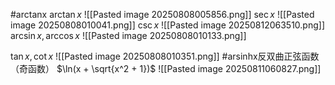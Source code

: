 #arctanx 
$\arctan x$ ![[Pasted image 20250808005856.png]]
$\sec x$ 
![[Pasted image 20250808010041.png]]
$\csc x$
![[Pasted image 20250812063510.png]]
$\arcsin x, \arccos x$
![[Pasted image 20250808010133.png]]

$\tan x, \cot x$ 
![[Pasted image 20250808010351.png]]
#arsinhx反双曲正弦函数（奇函数） 
$\ln(x + \sqrt{x^2 + 1})$
![[Pasted image 20250811060827.png]]
